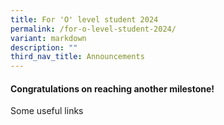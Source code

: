 ```yaml
---
title: For 'O' level student 2024
permalink: /for-o-level-student-2024/
variant: markdown
description: ""
third_nav_title: Announcements
---
```

<h4>Congratulations on reaching another milestone!</h4>
Some useful links<table></table> 



